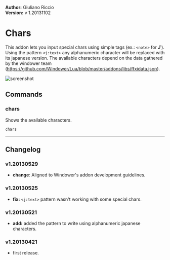 **Author:** Giuliano Riccio  
**Version:** v 1.20131102

# Chars #
This addon lets you input special chars using simple tags (ex.: ```<note>``` for ♪). Using the pattern ```<j:text>``` any alphanumeric character will be replaced with its japanese version. The available characters depend on the data gathered by the windower team (https://github.com/Windower/Lua/blob/master/addons/libs/ffxidata.json).

![screenshot](http://i39.tinypic.com/spdwz6.png) 

## Commands ##
### chars ###
Shows the available characters.

```
chars 
```

----

## Changelog ##

### v1.20130529 ###
* **change**: Aligned to Windower's addon development guidelines.

### v1.20130525 ###
* **fix:** ```<j:text>``` pattern wasn't working with some special chars.

###  v1.20130521 ###
* **add:** added the pattern to write using alphanumeric japanese characters.

###  v1.20130421 ###
* first release.
